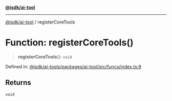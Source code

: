 [**@isdk/ai-tool**](../README.md)

***

[@isdk/ai-tool](../globals.md) / registerCoreTools

# Function: registerCoreTools()

> **registerCoreTools**(): `void`

Defined in: [@isdk/ai-tools/packages/ai-tool/src/funcs/index.ts:9](https://github.com/isdk/ai-tool.js/blob/e883e341c67e937e7d3a3e95e8bc56844896f5a3/src/funcs/index.ts#L9)

## Returns

`void`
